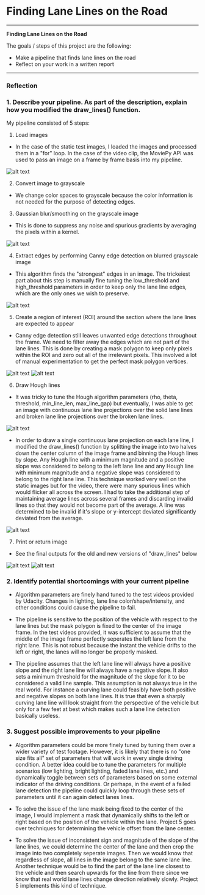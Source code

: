 # **Finding Lane Lines on the Road** 

---

**Finding Lane Lines on the Road**

The goals / steps of this project are the following:
* Make a pipeline that finds lane lines on the road
* Reflect on your work in a written report


[//]: # (Image References)

[image1]: ./pics/input.png "Input Image"
[image2]: ./pics/gray_blurred.png "Blurred Grayscale Image"
[image3]: ./pics/canny.png "Canny Edges"
[image4]: ./pics/mask.png "Mask"
[image5]: ./pics/masked_canny.png "Masked Canny Edges"
[image6]: ./pics/old_draw_lines.png "Broken Hough Lines"
[image7]: ./pics/old_draw_lines_final.png "Final Broken Line Image"
[image8]: ./pics/new_draw_lines.png "Continuous Hough Lines"
[image9]: ./pics/new_draw_lines_final.png "Final Continuous Line Image"

---

### Reflection

### 1. Describe your pipeline. As part of the description, explain how you modified the draw_lines() function.

My pipeline consisted of 5 steps:

1. Load images

* In the case of the static test images, I loaded the images and processed them in a "for" loop. In the case of the video clip, the MoviePy API was used to pass an image on a frame by frame basis into my pipeline.

![alt text][image1]

2. Convert image to grayscale

* We change color spaces to grayscale because the color information is not needed for the purpose of detecting edges.

3. Gaussian blur/smoothing on the grayscale image

* This is done to suppress any noise and spurious gradients by averaging the pixels within a kernel.

![alt text][image2]

4. Extract edges by performing Canny edge detection on blurred grayscale image

* This algorithm finds the "strongest" edges in an image. The trickeiest part about this step is manually fine tuning the low_threshold and high_threshold parameters in order to keep only the lane line edges, which are the only ones we wish to preserve.

![alt text][image3]

5. Create a region of interest (ROI) around the section where the lane lines are expected to appear

* Canny edge detection still leaves unwanted edge detections throughout the frame. We need to filter away the edges which are not part of the lane lines. This is done by creating a mask polygon to keep only pixels within the ROI and zero out all of the irrelevant pixels. This involved a lot of manual experimentation to get the perfect mask polygon vertices. 

![alt text][image4]
![alt text][image5]

6. Draw Hough lines

* It was tricky to tune the Hough algorithm parameters (rho, theta, threshold, min_line_len, max_line_gap) but eventually, I was able to get an image with continuous lane line projections over the solid lane lines and broken lane line projections over the broken lane lines.

![alt text][image6]

* In order to draw a single continuous lane projection on each lane line, I modified the draw_lines() function by splitting the image into two halves down the center column of the image frame and binning the Hough lines by slope. Any Hough line with a minimum magnitude and a positive slope was considered to belong to the left lane line and any Hough line with minimum magnitude and a negative slope was considered to belong to the right lane line. This technique worked very well on the static images but for the video, there were many spurious lines which would flicker all across the screen. I had to take the additional step of maintaining average lines across several frames and discarding invalid lines so that they would not become part of the average. A line was determined to be invalid if it's slope or y-intercept deviated significantly deviated from the average.

![alt text][image8]

7. Print or return image

* See the final outputs for the old and new versions of "draw_lines" below

![alt text][image7]
![alt text][image9]

### 2. Identify potential shortcomings with your current pipeline

* Algorithm parameters are finely hand tuned to the test videos provided by Udacity. Changes in lighting, lane line color/shape/intensity, and other conditions could cause the pipeline to fail.

* The pipeline is sensitive to the position of the vehicle with respect to the lane lines but the mask polygon is fixed to the center of the image frame. In the test videos provided, it was sufficient to assume that the middle of the image frame perfectly seperates the left lane from the right lane. This is not robust because the instant the vehicle drifts to the left or right, the lanes will no longer be properly masked. 

* The pipeline assumes that the left lane line will always have a positive slope and the right lane line will always have a negative slope. It also sets a minimum threshold for the magnitude of the slope for it to be considered a valid line sample. This assumption is not always true in the real world. For instance a curving lane could feasibly have both positive and negative slopes on both lane lines. It is true that even a sharply curving lane line will look straight from the perspective of the vehicle but only for a few feet at best which makes such a lane line detection basically useless.

### 3. Suggest possible improvements to your pipeline

* Algorithm parameters could be more finely tuned by tuning them over a wider variety of test footage. However, it is likely that there is no "one size fits all" set of parameters that will work in every single driving condition. A better idea could be to tune the parameters for multiple scenarios (low lighting, bright lighting, faded lane lines, etc.) and dynamically toggle between sets of parameters based on some external indicator of the driving conditions. Or perhaps, in the event of a failed lane detection the pipeline could quickly loop through these sets of parameters until it can again detect lanes lines.

* To solve the issue of the lane mask being fixed to the center of the image, I would implement a mask that dynamically shifts to the left or right based on the position of the vehicle within the lane. Project 5 goes over techniques for determining the vehicle offset from the lane center. 

* To solve the issue of inconsistent sign and magnitude of the slope of the lane lines, we could determine the center of the lane and then crop the image into two completely seperate images. Then we would know that regardless of slope, all lines in the image belong to the same lane line. Another technique would be to find the part of the lane line closest to the vehicle and then search upwards for the line from there since we know that real world lane lines change direction relatively slowly. Project 5 implements this kind of technique.

